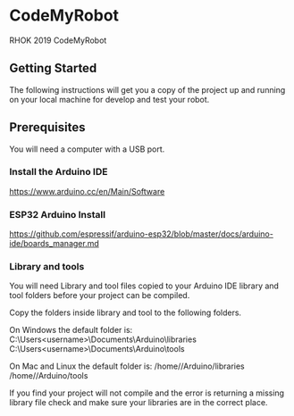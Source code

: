 # CodeMyRobot
RHOK 2019 CodeMyRobot

## Getting Started

The following instructions will get you a copy of the project up and running on your local machine for develop and test your robot.

## Prerequisites

You will need a computer with a USB port. 

### Install the Arduino IDE
https://www.arduino.cc/en/Main/Software


### ESP32 Arduino Install
https://github.com/espressif/arduino-esp32/blob/master/docs/arduino-ide/boards_manager.md


### Library and tools
You will need Library and tool files copied to your Arduino IDE library and tool folders before your project can be compiled.

Copy the folders inside library and tool to the following folders. 

On Windows the default folder is: 
C:\Users\<username>\Documents\Arduino\libraries
C:\Users\<username>\Documents\Arduino\tools

On Mac and Linux the default folder is:
/home/<username>/Arduino/libraries
/home/<username>/Arduino/tools

If you find your project will not compile and the error is returning a missing library file check and make sure your libraries are in the correct place. 


